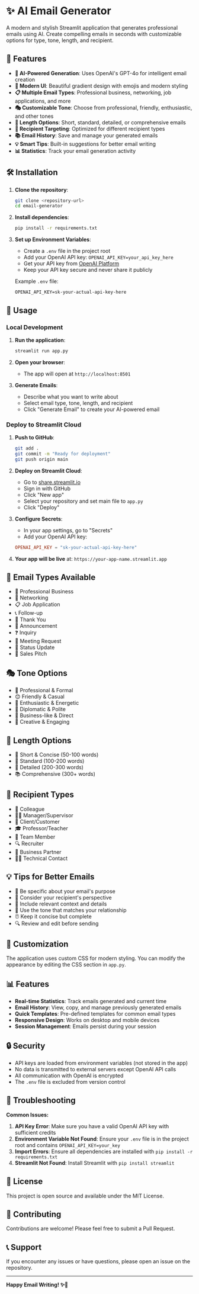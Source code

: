 # ✨ AI Email Generator

A modern and stylish Streamlit application that generates professional emails using AI. Create compelling emails in seconds with customizable options for type, tone, length, and recipient.

## 🚀 Features

- **🤖 AI-Powered Generation**: Uses OpenAI's GPT-4o for intelligent email creation
- **🎨 Modern UI**: Beautiful gradient design with emojis and modern styling
- **📋 Multiple Email Types**: Professional business, networking, job applications, and more
- **🎭 Customizable Tone**: Choose from professional, friendly, enthusiastic, and other tones
- **📏 Length Options**: Short, standard, detailed, or comprehensive emails
- **👤 Recipient Targeting**: Optimized for different recipient types
- **📚 Email History**: Save and manage your generated emails
- **💡 Smart Tips**: Built-in suggestions for better email writing
- **📊 Statistics**: Track your email generation activity

## 🛠️ Installation

1. **Clone the repository**:
   ```bash
   git clone <repository-url>
   cd email-generator
   ```

2. **Install dependencies**:
   ```bash
   pip install -r requirements.txt
   ```

3. **Set up Environment Variables**:
   - Create a `.env` file in the project root
   - Add your OpenAI API key: `OPENAI_API_KEY=your_api_key_here`
   - Get your API key from [OpenAI Platform](https://platform.openai.com/)
   - Keep your API key secure and never share it publicly

   Example `.env` file:
   ```
   OPENAI_API_KEY=sk-your-actual-api-key-here
   ```

## 🚀 Usage

### **Local Development**

1. **Run the application**:
   ```bash
   streamlit run app.py
   ```

2. **Open your browser**:
   - The app will open at `http://localhost:8501`

3. **Generate Emails**:
   - Describe what you want to write about
   - Select email type, tone, length, and recipient
   - Click "Generate Email" to create your AI-powered email

### **Deploy to Streamlit Cloud**

1. **Push to GitHub**:
   ```bash
   git add .
   git commit -m "Ready for deployment"
   git push origin main
   ```

2. **Deploy on Streamlit Cloud**:
   - Go to [share.streamlit.io](https://share.streamlit.io)
   - Sign in with GitHub
   - Click "New app"
   - Select your repository and set main file to `app.py`
   - Click "Deploy"

3. **Configure Secrets**:
   - In your app settings, go to "Secrets"
   - Add your OpenAI API key:
   ```toml
   OPENAI_API_KEY = "sk-your-actual-api-key-here"
   ```

4. **Your app will be live** at: `https://your-app-name.streamlit.app`

## 📧 Email Types Available

- 📧 Professional Business
- 🤝 Networking
- 📋 Job Application
- 📞 Follow-up
- 🎉 Thank You
- 📢 Announcement
- ❓ Inquiry
- 📅 Meeting Request
- 🔄 Status Update
- 🎯 Sales Pitch

## 🎭 Tone Options

- 🎯 Professional & Formal
- 😊 Friendly & Casual
- 🚀 Enthusiastic & Energetic
- 🤝 Diplomatic & Polite
- 💼 Business-like & Direct
- 🎨 Creative & Engaging

## 📏 Length Options

- 📱 Short & Concise (50-100 words)
- 📄 Standard (100-200 words)
- 📝 Detailed (200-300 words)
- 📚 Comprehensive (300+ words)

## 👤 Recipient Types

- 👔 Colleague
- 👨‍💼 Manager/Supervisor
- 🤝 Client/Customer
- 🎓 Professor/Teacher
- 👥 Team Member
- 🔍 Recruiter
- 🤝 Business Partner
- 👨‍💻 Technical Contact

## 💡 Tips for Better Emails

- 🎯 Be specific about your email's purpose
- 👤 Consider your recipient's perspective
- 📝 Include relevant context and details
- 🎨 Use the tone that matches your relationship
- ⏰ Keep it concise but complete
- 🔍 Review and edit before sending

## 🔧 Customization

The application uses custom CSS for modern styling. You can modify the appearance by editing the CSS section in `app.py`.

## 📊 Features

- **Real-time Statistics**: Track emails generated and current time
- **Email History**: View, copy, and manage previously generated emails
- **Quick Templates**: Pre-defined templates for common email types
- **Responsive Design**: Works on desktop and mobile devices
- **Session Management**: Emails persist during your session

## 🔒 Security

- API keys are loaded from environment variables (not stored in the app)
- No data is transmitted to external servers except OpenAI API calls
- All communication with OpenAI is encrypted
- The `.env` file is excluded from version control

## 🐛 Troubleshooting

**Common Issues:**

1. **API Key Error**: Make sure you have a valid OpenAI API key with sufficient credits
2. **Environment Variable Not Found**: Ensure your `.env` file is in the project root and contains `OPENAI_API_KEY=your_key`
3. **Import Errors**: Ensure all dependencies are installed with `pip install -r requirements.txt`
4. **Streamlit Not Found**: Install Streamlit with `pip install streamlit`

## 📝 License

This project is open source and available under the MIT License.

## 🤝 Contributing

Contributions are welcome! Please feel free to submit a Pull Request.

## 📞 Support

If you encounter any issues or have questions, please open an issue on the repository.

---

**Happy Email Writing! ✨📧** 